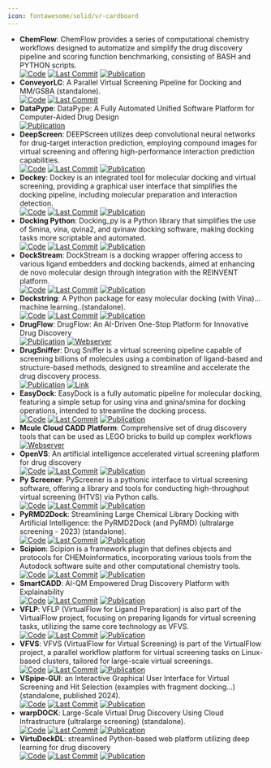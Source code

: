 ```yaml
---
icon: fontawesome/solid/vr-cardboard
---
```


- **ChemFlow**: ChemFlow provides a series of computational chemistry workflows designed to automatize and simplify the drug discovery pipeline and scoring function benchmarking, consisting of BASH and PYTHON scripts.  
		[![Code](https://img.shields.io/github/stars/IFMlab/ChemFlow?style=for-the-badge&logo=github)](https://github.com/IFMlab/ChemFlow) [![Last Commit](https://img.shields.io/github/last-commit/IFMlab/ChemFlow?style=for-the-badge&logo=github)](https://github.com/IFMlab/ChemFlow) [![Publication](https://img.shields.io/badge/Publication-Citations:8-blue?style=for-the-badge&logo=bookstack)](https://doi.org/10.1021/acs.jcim.2c00919) 
- **ConveyorLC**: A Parallel Virtual Screening Pipeline for Docking and MM/GSBA (standalone).  
		[![Code](https://img.shields.io/github/stars/XiaohuaZhangLLNL/conveyorlc?style=for-the-badge&logo=github)](https://github.com/XiaohuaZhangLLNL/conveyorlc) [![Last Commit](https://img.shields.io/github/last-commit/XiaohuaZhangLLNL/conveyorlc?style=for-the-badge&logo=github)](https://github.com/XiaohuaZhangLLNL/conveyorlc) 
- **DataPype**: DataPype: A Fully Automated Unified Software Platform for Computer-Aided Drug Design  
	[![Publication](https://img.shields.io/badge/Publication-Citations:3-blue?style=for-the-badge&logo=bookstack)](https://doi.org/10.1021/acsomega.3c05207) 
- **DeepScreen**: DEEPScreen utilizes deep convolutional neural networks for drug-target interaction prediction, employing compound images for virtual screening and offering high-performance interaction prediction capabilities.  
		[![Code](https://img.shields.io/github/stars/cansyl/DEEPScreen?style=for-the-badge&logo=github)](https://github.com/cansyl/DEEPScreen) [![Last Commit](https://img.shields.io/github/last-commit/cansyl/DEEPScreen?style=for-the-badge&logo=github)](https://github.com/cansyl/DEEPScreen) [![Publication](https://img.shields.io/badge/Publication-Citations:147-blue?style=for-the-badge&logo=bookstack)](https://doi.org/10.1039/C9SC03414E) 
- **Dockey**: Dockey is an integrated tool for molecular docking and virtual screening, providing a graphical user interface that simplifies the docking pipeline, including molecular preparation and interaction detection.  
		[![Code](https://img.shields.io/github/stars/lmdu/dockey?style=for-the-badge&logo=github)](https://github.com/lmdu/dockey) [![Last Commit](https://img.shields.io/github/last-commit/lmdu/dockey?style=for-the-badge&logo=github)](https://github.com/lmdu/dockey) [![Publication](https://img.shields.io/badge/Publication-Citations:21-blue?style=for-the-badge&logo=bookstack)](https://doi.org/10.1093/bib/bbad047) 
- **Docking Python**: Docking_py is a Python library that simplifies the use of Smina, vina, qvina2, and qvinaw docking software, making docking tasks more scriptable and automated.  
		[![Code](https://img.shields.io/github/stars/samuelmurail/docking_py?style=for-the-badge&logo=github)](https://github.com/samuelmurail/docking_py) [![Last Commit](https://img.shields.io/github/last-commit/samuelmurail/docking_py?style=for-the-badge&logo=github)](https://github.com/samuelmurail/docking_py) [![Publication](https://img.shields.io/badge/Publication-Citations:0-blue?style=for-the-badge&logo=bookstack)](https://doi.org/10.5281/zenodo.4506970) 
- **DockStream**: DockStream is a docking wrapper offering access to various ligand embedders and docking backends, aimed at enhancing de novo molecular design through integration with the REINVENT platform.  
		[![Code](https://img.shields.io/github/stars/MolecularAI/DockStream?style=for-the-badge&logo=github)](https://github.com/MolecularAI/DockStream) [![Last Commit](https://img.shields.io/github/last-commit/MolecularAI/DockStream?style=for-the-badge&logo=github)](https://github.com/MolecularAI/DockStream) [![Publication](https://img.shields.io/badge/Publication-Citations:34-blue?style=for-the-badge&logo=bookstack)](https://doi.org/10.1186/s13321-021-00563-7) 
- **Dockstring**: A Python package for easy molecular docking (with Vina)… machine learning..(standalone).  
		[![Code](https://img.shields.io/github/stars/dockstring/dockstring?style=for-the-badge&logo=github)](https://github.com/dockstring/dockstring) [![Last Commit](https://img.shields.io/github/last-commit/dockstring/dockstring?style=for-the-badge&logo=github)](https://github.com/dockstring/dockstring) [![Publication](https://img.shields.io/badge/Publication-Citations:43-blue?style=for-the-badge&logo=bookstack)](https://doi.org/10.1021/acs.jcim.1c01334) 
- **DrugFlow**: DrugFlow: An AI-Driven One-Stop Platform for Innovative Drug Discovery  
	[![Publication](https://img.shields.io/badge/Publication-Citations:4-blue?style=for-the-badge&logo=bookstack)](https://doi.org/10.1021/acs.jcim.4c00621) [![Webserver](https://img.shields.io/badge/Webserver-online-brightgreen?style=for-the-badge&logo=cachet&logoColor=65FF8F)](https://drugflow.com/#/) 
- **DrugSniffer**: Drug Sniffer is a virtual screening pipeline capable of screening billions of molecules using a combination of ligand-based and structure-based methods, designed to streamline and accelerate the drug discovery process.  
	[![Publication](https://img.shields.io/badge/Publication-Citations:12-blue?style=for-the-badge&logo=bookstack)](https://doi.org/10.3389%2Ffphar.2022.874746) [![Link](https://img.shields.io/badge/Link-online-brightgreen?style=for-the-badge&logo=cachet&logoColor=65FF8F)](https://drugsniffer.org/) 
- **EasyDock**: EasyDock is a fully automatic pipeline for molecular docking, featuring a simple setup for using vina and gnina/smina for docking operations, intended to streamline the docking process.  
		[![Code](https://img.shields.io/github/stars/ci-lab-cz/easydock?style=for-the-badge&logo=github)](https://github.com/ci-lab-cz/easydock/tree/master) [![Last Commit](https://img.shields.io/github/last-commit/ci-lab-cz/easydock?style=for-the-badge&logo=github)](https://github.com/ci-lab-cz/easydock/tree/master) [![Publication](https://img.shields.io/badge/Publication-Citations:6-blue?style=for-the-badge&logo=bookstack)](https://doi.org/10.1186/s13321-023-00772-2) 
- **Mcule Cloud CADD Platform**: Comprehensive set of drug discovery tools that can be used as LEGO bricks to build up complex workflows  
	[![Webserver](https://img.shields.io/badge/Webserver-online-brightgreen?style=for-the-badge&logo=cachet&logoColor=65FF8F)](https://mcule.com/hit-identification/) 
- **OpenVS**: An artificial intelligence accelerated virtual screening platform for drug discovery  
		[![Code](https://img.shields.io/github/stars/gfzhou/OpenVS?style=for-the-badge&logo=github)](https://github.com/gfzhou/OpenVS) [![Last Commit](https://img.shields.io/github/last-commit/gfzhou/OpenVS?style=for-the-badge&logo=github)](https://github.com/gfzhou/OpenVS) [![Publication](https://img.shields.io/badge/Publication-Citations:9-blue?style=for-the-badge&logo=bookstack)](https://doi.org/10.1038/s41467-024-52061-7) 
- **Py Screener**: PyScreener is a pythonic interface to virtual screening software, offering a library and tools for conducting high-throughput virtual screening (HTVS) via Python calls.  
		[![Code](https://img.shields.io/github/stars/coleygroup/pyscreener?style=for-the-badge&logo=github)](https://github.com/coleygroup/pyscreener) [![Last Commit](https://img.shields.io/github/last-commit/coleygroup/pyscreener?style=for-the-badge&logo=github)](https://github.com/coleygroup/pyscreener) [![Publication](https://img.shields.io/badge/Publication-Citations:0-blue?style=for-the-badge&logo=bookstack)](https://doi.org/10.21105/joss.03950/status) 
- **PyRMD2Dock**: Streamlining Large Chemical Library Docking with Artificial Intelligence: the PyRMD2Dock (and PyRMD) (ultralarge screening - 2023) (standalone).  
		[![Code](https://img.shields.io/github/stars/cosconatilab/PyRMD?style=for-the-badge&logo=github)](https://github.com/cosconatilab/PyRMD) [![Last Commit](https://img.shields.io/github/last-commit/cosconatilab/PyRMD?style=for-the-badge&logo=github)](https://github.com/cosconatilab/PyRMD) [![Publication](https://img.shields.io/badge/Publication-Citations:31-blue?style=for-the-badge&logo=bookstack)](https://doi.org/10.1021/acs.jcim.1c00653) 
- **Scipion**: Scipion is a framework plugin that defines objects and protocols for CHEMoinformatics, incorporating various tools from the Autodock software suite and other computational chemistry tools.  
		[![Code](https://img.shields.io/github/stars/scipion-chem/scipion-chem?style=for-the-badge&logo=github)](https://github.com/scipion-chem/scipion-chem) [![Last Commit](https://img.shields.io/github/last-commit/scipion-chem/scipion-chem?style=for-the-badge&logo=github)](https://github.com/scipion-chem/scipion-chem) [![Publication](https://img.shields.io/badge/Publication-Citations:3-blue?style=for-the-badge&logo=bookstack)](https://doi.org/10.1021/acs.jcim.3c01085) 
- **SmartCADD**: AI-QM Empowered Drug Discovery Platform with Explainability  
		[![Code](https://img.shields.io/github/stars/SMU-CATCO/SmartCADD?style=for-the-badge&logo=github)](https://github.com/SMU-CATCO/SmartCADD) [![Last Commit](https://img.shields.io/github/last-commit/SMU-CATCO/SmartCADD?style=for-the-badge&logo=github)](https://github.com/SMU-CATCO/SmartCADD) [![Publication](https://img.shields.io/badge/Publication-Citations:1-blue?style=for-the-badge&logo=bookstack)](https://doi.org/10.1021/acs.jcim.4c00720) 
- **VFLP**: VFLP (VirtualFlow for Ligand Preparation) is also part of the VirtualFlow project, focusing on preparing ligands for virtual screening tasks, utilizing the same core technology as VFVS.  
		[![Code](https://img.shields.io/github/stars/VirtualFlow/VFLP?style=for-the-badge&logo=github)](https://github.com/VirtualFlow/VFLP?tab=readme-ov-file) [![Last Commit](https://img.shields.io/github/last-commit/VirtualFlow/VFLP?style=for-the-badge&logo=github)](https://github.com/VirtualFlow/VFLP?tab=readme-ov-file) [![Publication](https://img.shields.io/badge/Publication-Citations:409-blue?style=for-the-badge&logo=bookstack)](https://doi.org/10.1038/s41586-020-2117-z) 
- **VFVS**: VFVS (VirtualFlow for Virtual Screening) is part of the VirtualFlow project, a parallel workflow platform for virtual screening tasks on Linux-based clusters, tailored for large-scale virtual screenings.  
		[![Code](https://img.shields.io/github/stars/VirtualFlow/VFVS?style=for-the-badge&logo=github)](https://github.com/VirtualFlow/VFVS) [![Last Commit](https://img.shields.io/github/last-commit/VirtualFlow/VFVS?style=for-the-badge&logo=github)](https://github.com/VirtualFlow/VFVS) [![Publication](https://img.shields.io/badge/Publication-Citations:409-blue?style=for-the-badge&logo=bookstack)](https://doi.org/10.1038/s41586-020-2117-z) 
- **VSpipe-GUI**: an Interactive Graphical User Interface for Virtual Screening and Hit Selection (examples with fragment docking...) (standalone, published 2024).  
		[![Code](https://img.shields.io/github/stars/rashid-bioinfo/vspipe-gui?style=for-the-badge&logo=github)](https://github.com/rashid-bioinfo/vspipe-gui/tree/master/Installation_Guide) [![Last Commit](https://img.shields.io/github/last-commit/rashid-bioinfo/vspipe-gui?style=for-the-badge&logo=github)](https://github.com/rashid-bioinfo/vspipe-gui/tree/master/Installation_Guide) [![Publication](https://img.shields.io/badge/Publication-Citations:1-blue?style=for-the-badge&logo=bookstack)](https://doi.org/10.3390%2Fijms25042002) 
- **warpDOCK**: Large-Scale Virtual Drug Discovery Using Cloud Infrastructure (ultralarge screening) (standalone).  
		[![Code](https://img.shields.io/github/stars/BruningLab/warpDOCK?style=for-the-badge&logo=github)](https://github.com/BruningLab/warpDOCK) [![Last Commit](https://img.shields.io/github/last-commit/BruningLab/warpDOCK?style=for-the-badge&logo=github)](https://github.com/BruningLab/warpDOCK) [![Publication](https://img.shields.io/badge/Publication-Citations:2-blue?style=for-the-badge&logo=bookstack)](https://doi.org/10.1021/acsomega.3c02249) 
- **VirtuDockDL**: streamlined Python-based web platform utilizing deep learning for drug discovery  
		[![Code](https://img.shields.io/github/stars/FatimaNoor74/VirtuDockDL?style=for-the-badge&logo=github)](https://github.com/FatimaNoor74/VirtuDockDL) [![Last Commit](https://img.shields.io/github/last-commit/FatimaNoor74/VirtuDockDL?style=for-the-badge&logo=github)](https://github.com/FatimaNoor74/VirtuDockDL) [![Publication](https://img.shields.io/badge/Publication-Citations:0-blue?style=for-the-badge&logo=bookstack)](https://doi.org/10.1038/s41598-024-79799-w) 
